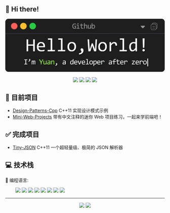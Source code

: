 ## 🙋 Hi there!
<div align="center">
<img src="https://github.com/Syan-Lin/Syan-Lin/blob/main/Resources/banner.gif" width="700px"/>
<p> </p>
</div>
<div align="center">
<a href="https://siyuanblog.cn/"><img src="https://img.shields.io/badge/Website-个人博客-blue?style=for-the-badge&logo=Internet%20Explorer"/></a>
<img src="https://img.shields.io/badge/Current Work-科研狗-red?style=for-the-badge&logo=GitBook&logoColor=white"/>
<img src="https://img.shields.io/badge/Specialty-后端-blue?style=for-the-badge&logo=C%2B%2B&logoColor=white"/>
<a href="mailto:475694569@qq.com"><img src="https://img.shields.io/badge/Contact%20me-邮箱-yellow?style=for-the-badge&logo=Mail.Ru"/></a>
</div>

## 📝 目前项目
- [Design-Patterns-Cpp](https://github.com/Syan-Lin/Design-Patterns-Cpp) C++11 实现设计模式示例
- [Mini-Web-Projects](https://github.com/Syan-Lin/Mini-Web-Projects) 带有中文注释的迷你 Web 项目练习，一起来学前端吧！

## ✅ 完成项目
- [Tiny-JSON](https://github.com/Syan-Lin/Tiny-JSON) C++11 一个超轻量级、极简的 JSON 解析器

## 💻 技术栈
🔨 编程语言:

&emsp;&emsp;
![](https://img.shields.io/badge/C%2B%2B-A-green?style=flat) ![](https://img.shields.io/badge/Java-B-blue?style=flat) ![](https://img.shields.io/badge/HTML5-B-blue?style=flat) ![](https://img.shields.io/badge/CSS3-B-blue?style=flat) ![](https://img.shields.io/badge/JavaScript-B-blue?style=flat) ![](https://img.shields.io/badge/TypeScript-B-blue?style=flat) ![](https://img.shields.io/badge/Python-C-red?style=flat) ![](https://img.shields.io/badge/C%23-C-red?style=flat)

---
<div align="center">
  <img height="200px" src="https://github-readme-stats.vercel.app/api?username=Syan-Lin&title=Yuan%27s%20GitHub%20stats&theme=vue&show_icons=true" />
  <img height="200px" src="https://github-readme-stats.vercel.app/api/top-langs/?username=Syan-Lin&theme=vue" />
</div>

<!--
**Syan-Lin/Syan-Lin** is a ✨ _special_ ✨ repository because its `README.md` (this file) appears on your GitHub profile.

![Metrics](https://metrics.lecoq.io/Syan-Lin?template=classic&base.indepth=false&base.hireable=false&config.timezone=Asia%2FShanghai)

Here are some ideas to get you started:

- 🔭 I’m currently working on ...
- 🌱 I’m currently learning ...
- 👯 I’m looking to collaborate on ...
- 🤔 I’m looking for help with ...
- 💬 Ask me about ...
- 📫 How to reach me: ...
- 😄 Pronouns: ...
- ⚡ Fun fact: ...
-->
